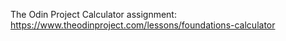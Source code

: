 The Odin Project Calculator assignment:  https://www.theodinproject.com/lessons/foundations-calculator
